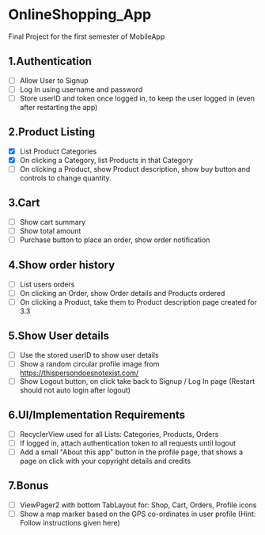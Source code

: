# OnlineShopping_App
Final Project for the first semester of MobileApp

## 1.Authentication
- [ ] Allow User to Signup
- [ ] Log In using username and password
- [ ] Store userID and token once logged in, to keep the user logged in (even after restarting the app)
## 2.Product Listing
- [x] List Product Categories
- [x] On clicking a Category, list Products in that Category
- [ ] On clicking a Product, show Product description, show buy button and controls to change quantity.
## 3.Cart
- [ ] Show cart summary
- [ ] Show total amount
- [ ] Purchase button to place an order, show order notification
## 4.Show order history
- [ ] List users orders
- [ ] On clicking an Order, show Order details and Products ordered
- [ ] On clicking a Product, take them to Product description page created for 3.3
## 5.Show User details
- [ ] Use the stored userID to show user details
- [ ] Show a random circular profile image from https://thispersondoesnotexist.com/
- [ ] Show Logout button, on click take back to Signup / Log In page (Restart should not auto login after logout)
## 6.UI/Implementation Requirements
- [ ] RecyclerView used for all Lists: Categories, Products, Orders
- [ ] If logged in, attach authentication token to all requests until logout
- [ ] Add a small "About this app" button in the profile page, that shows a page on click with your copyright details and credits
## 7.Bonus
- [ ] ViewPager2 with bottom TabLayout for: Shop, Cart, Orders, Profile icons
- [ ] Show a map marker based on the GPS co-ordinates in user profile (Hint: Follow instructions given here)